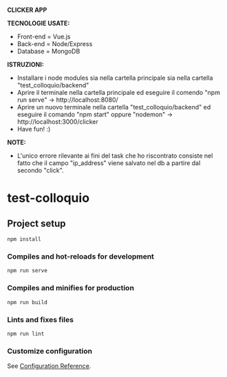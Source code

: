 <strong>CLICKER APP</strong>

<strong>TECNOLOGIE USATE:</strong>
- Front-end = Vue.js
- Back-end = Node/Express
- Database = MongoDB

<strong>ISTRUZIONI:</strong>
- Installare i node modules sia nella cartella principale sia nella cartella "test_colloquio/backend"
- Aprire il terminale nella cartella principale ed eseguire il comendo "npm run serve" -> http://localhost:8080/
- Aprire un nuovo terminale nella cartella "test_colloquio/backend" ed eseguire il comando "npm start" oppure "nodemon" -> http://localhost:3000/clicker
- Have fun! :)


<strong>NOTE:</strong>
- L'unico errore rilevante ai fini del task che ho riscontrato consiste nel fatto che il campo "ip_address" viene salvato nel db a partire dal secondo "click".


# test-colloquio

## Project setup
```
npm install
```

### Compiles and hot-reloads for development
```
npm run serve
```

### Compiles and minifies for production
```
npm run build
```

### Lints and fixes files
```
npm run lint
```

### Customize configuration
See [Configuration Reference](https://cli.vuejs.org/config/).
